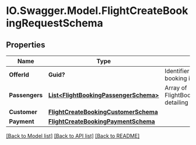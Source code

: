 # IO.Swagger.Model.FlightCreateBookingRequestSchema
## Properties

Name | Type | Description | Notes
------------ | ------------- | ------------- | -------------
**OfferId** | **Guid?** | Identifier of the offer for which booking is initiated. | [optional] 
**Passengers** | [**List&lt;FlightBookingPassengerSchema&gt;**](FlightBookingPassengerSchema.md) | Array of FlightBookingPassengerSchema detailing passenger information. | [optional] 
**Customer** | [**FlightCreateBookingCustomerSchema**](FlightCreateBookingCustomerSchema.md) |  | [optional] 
**Payment** | [**FlightCreateBookingPaymentSchema**](FlightCreateBookingPaymentSchema.md) |  | [optional] 

[[Back to Model list]](../README.md#documentation-for-models) [[Back to API list]](../README.md#documentation-for-api-endpoints) [[Back to README]](../README.md)

